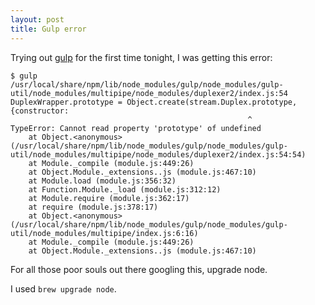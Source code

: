 ```yaml
---
layout: post
title: Gulp error
---
```


Trying out [gulp](https://github.com/gulpjs/gulp) for the first time tonight, I was getting this error:

    $ gulp
    /usr/local/share/npm/lib/node_modules/gulp/node_modules/gulp-util/node_modules/multipipe/node_modules/duplexer2/index.js:54
    DuplexWrapper.prototype = Object.create(stream.Duplex.prototype, {constructor:
                                                         ^
    TypeError: Cannot read property 'prototype' of undefined
        at Object.<anonymous> (/usr/local/share/npm/lib/node_modules/gulp/node_modules/gulp-util/node_modules/multipipe/node_modules/duplexer2/index.js:54:54)
        at Module._compile (module.js:449:26)
        at Object.Module._extensions..js (module.js:467:10)
        at Module.load (module.js:356:32)
        at Function.Module._load (module.js:312:12)
        at Module.require (module.js:362:17)
        at require (module.js:378:17)
        at Object.<anonymous> (/usr/local/share/npm/lib/node_modules/gulp/node_modules/gulp-util/node_modules/multipipe/index.js:6:16)
        at Module._compile (module.js:449:26)
        at Object.Module._extensions..js (module.js:467:10)

For all those poor souls out there googling this, upgrade node.

I used `brew upgrade node`.

